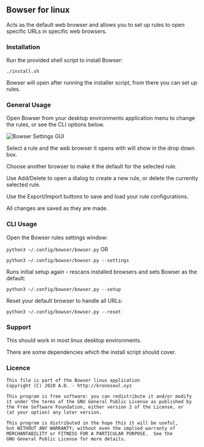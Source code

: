## Bowser for linux

Acts as the default web browser and allows you to set up rules to open specific URLs in specific web browsers.

### Installation

Run the provided shell script to install Bowser:

 ```./install.sh```

Bowser will open after running the installer script, from there you can set up rules. 

### General Usage

Open Bowser from your desktop environments application menu to change the rules, or see the CLI options below.

![Bowser Settings GUI](SettingsGUI.png?raw=true "Screenshot of Bowser Settings GUI")

Select a rule and the web browser it opens with will show in the drop down box.

Choose another browser to make it the default for the selected rule.

Use Add/Delete to open a dialog to create a new rule, or delete the currently selected rule.

Use the Export/Import buttons to save and load your rule configurations.

All changes are saved as they are made.

### CLI Usage
Open the Bowser rules settings window:

 ```python3 ~/.config/bowser/bowser.py``` OR
 
 ```python3 ~/.config/bowser/bowser.py --settings```

Runs initial setup again - rescans installed browsers and sets Bowser as the default:

 ```python3 ~/.config/bowser/bowser.py --setup```

Reset your default browser to handle all URLs:

 ```python3 ~/.config/bowser/bowser.py --reset```

### Support

This should work in most linux desktop environments.

There are some dependencies which the install script should cover.

### Licence

```
This file is part of the Bowser linux application
Copyright (C) 2020 A.D. - http://kronosoul.xyz
```

```
This program is free software: you can redistribute it and/or modify
it under the terms of the GNU General Public License as published by
the Free Software Foundation, either version 2 of the License, or
(at your option) any later version.

This program is distributed in the hope this it will be useful,
but WITHOUT ANY WARRANTY; without even the implied warranty of
MERCHANTABILITY or FITNESS FOR A PARTICULAR PURPOSE.  See the
GNU General Public License for more details.
```
